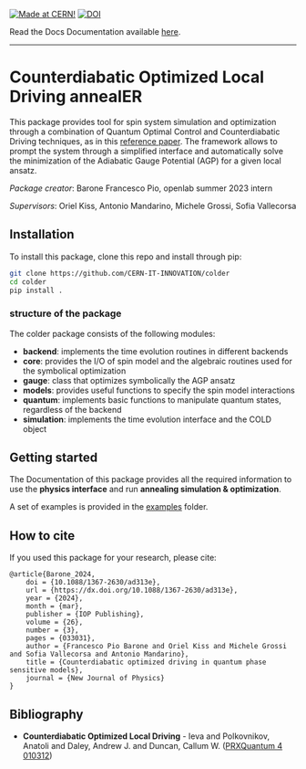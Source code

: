 [![Made at CERN!](https://img.shields.io/badge/CERN-CERN%20openlab-blue)](https://openlab.cern/) 
[![DOI](https://img.shields.io/badge/DOI-10.1088%2F1367--2630%2Fad313e-blue)](https://doi.org/10.1088/1367-2630/ad313e)

Read the Docs Documentation available [here](https://colder.readthedocs.io/en/latest/index.html).

---

# Counterdiabatic Optimized Local Driving annealER

This package provides tool for spin system simulation and optimization through a combination of Quantum Optimal Control and Counterdiabatic Driving techniques, as in this [reference paper](https://journals.aps.org/prxquantum/abstract/10.1103/PRXQuantum.4.010312).
The framework allows to prompt the system through a simplified interface and automatically solve the minimization of the Adiabatic Gauge Potential (AGP) for a given local ansatz.

*Package creator*: Barone Francesco Pio, openlab summer 2023 intern

*Supervisors*: Oriel Kiss, Antonio Mandarino, Michele Grossi, Sofia Vallecorsa


## Installation

To install this package, clone this repo and install through pip:
```bash
git clone https://github.com/CERN-IT-INNOVATION/colder
cd colder
pip install .
```

### structure of the package

The colder package consists of the following modules:
- **backend**: implements the time evolution routines in different backends
- **core**: provides the I/O of spin model and the algebraic routines used for the symbolical optimization
- **gauge**: class that optimizes symbolically the AGP ansatz
- **models**: provides useful functions to specify the spin model interactions
- **quantum**: implements basic functions to manipulate quantum states, regardless of the backend
- **simulation**: implements the time evolution interface and the COLD object


## Getting started

The Documentation of this package provides all the required information to use the **physics interface** and run **annealing simulation & optimization**.

A set of examples is provided in the [examples](examples) folder.

## How to cite

If you used this package for your research, please cite:
```text
@article{Barone_2024,
    doi = {10.1088/1367-2630/ad313e},
    url = {https://dx.doi.org/10.1088/1367-2630/ad313e},
    year = {2024},
    month = {mar},
    publisher = {IOP Publishing},
    volume = {26},
    number = {3},
    pages = {033031},
    author = {Francesco Pio Barone and Oriel Kiss and Michele Grossi and Sofia Vallecorsa and Antonio Mandarino},
    title = {Counterdiabatic optimized driving in quantum phase sensitive models},
    journal = {New Journal of Physics}
}
```

## Bibliography

- **Counterdiabatic Optimized Local Driving** - Ieva and Polkovnikov, Anatoli and Daley, Andrew J. and Duncan, Callum W. ([PRXQuantum 4 010312](https://doi.org/10.1103/PRXQuantum.4.010312))
